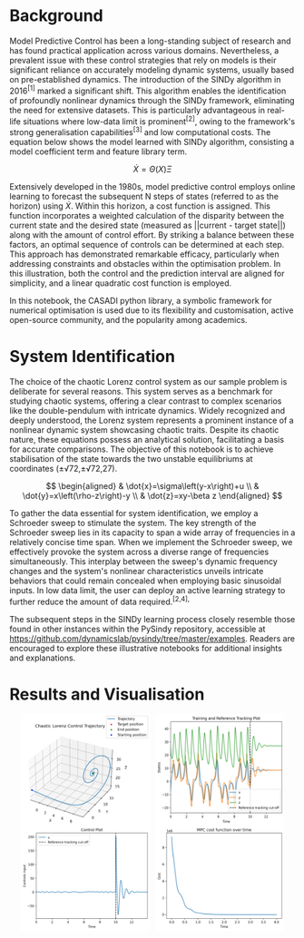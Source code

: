 # Background

Model Predictive Control has been a long-standing subject of research and has found practical application across various domains. Nevertheless, a prevalent issue with these control strategies that rely on models is their significant reliance on accurately modeling dynamic systems, usually based on pre-established dynamics. The introduction of the SINDy algorithm in 2016<sup>[1]</sup> marked a significant shift. This algorithm enables the identification of profoundly nonlinear dynamics through the SINDy framework, eliminating the need for extensive datasets. This is particularly advantageous in real-life situations where low-data limit is prominent<sup>[2]</sup>, owing to the framework's strong generalisation capabilities<sup>[3]</sup> and low computational costs. The equation below shows the model learned with SINDy algorithm, consisting a model coefficient term and feature library term.

$$
    \dot{X}=Θ(X)Ξ
$$

Extensively developed in the 1980s, model predictive control employs online learning to forecast the subsequent N steps of states (referred to as the horizon) using $\dot{X}$. Within this horizon, a cost function is assigned. This function incorporates a weighted calculation of the disparity between the current state and the desired state (measured as ||current - target state||) along with the amount of control effort. By striking a balance between these factors, an optimal sequence of controls can be determined at each step. This approach has demonstrated remarkable efficacy, particularly when addressing constraints and obstacles within the optimisation problem. In this illustration, both the control and the prediction interval are aligned for simplicity, and a linear quadratic cost function is employed.

In this notebook, the CASADI python library, a symbolic framework for numerical optimisation is used due to its flexibility and customisation, active open-source community, and the popularity among academics.

# System Identification

The choice of the chaotic Lorenz control system as our sample problem is deliberate for several reasons. This system serves as a benchmark for studying chaotic systems, offering a clear contrast to complex scenarios like the double-pendulum with intricate dynamics. Widely recognized and deeply understood, the Lorenz system represents a prominent instance of a nonlinear dynamic system showcasing chaotic traits. Despite its chaotic nature, these equations possess an analytical solution, facilitating a basis for accurate comparisons. The objective of this notebook is to achieve stabilisation of the state towards the two unstable equilibriums at coordinates (±√72,±√72,27).

$$
\begin{aligned}
& \dot{x}=\sigma\left(y-x\right)+u \\
& \dot{y}=x\left(\rho-z\right)-y \\
& \dot{z}=xy-\beta z
\end{aligned}
$$

To gather the data essential for system identification, we employ a Schroeder sweep to stimulate the system. The key strength of the Schroeder sweep lies in its capacity to span a wide array of frequencies in a relatively concise time span. When we implement the Schroeder sweep, we effectively provoke the system across a diverse range of frequencies simultaneously. This interplay between the sweep's dynamic frequency changes and the system's nonlinear characteristics unveils intricate behaviors that could remain concealed when employing basic sinusoidal inputs. In low data limit, the user can deploy an active learning strategy to further reduce the amount of data required.<sup>[2,4],</sup>

The subsequent steps in the SINDy learning process closely resemble those found in other instances within the PySindy repository, accessible at https://github.com/dynamicslab/pysindy/tree/master/examples. Readers are encouraged to explore these illustrative notebooks for additional insights and explanations.

# Results and Visualisation

<div style="display: flex; justify-content: center;">
  <img src="Pics/PySINDy-MPC/trajectory_plot.png" alt="Trajectory" style="margin-right: 10px; width: 45%;">
  <img src="Pics/PySINDy-MPC/states_plot.png" alt="States" style="width: 45%;">
</div>

<div style="display: flex; justify-content: center;">
  <img src="Pics/PySINDy-MPC/controls_plot.png" alt="Trajectory" style="margin-right: 10px; width: 45%;">
  <img src="Pics/PySINDy-MPC/cost_plot.png" alt="States" style="width: 45%;">
</div>
